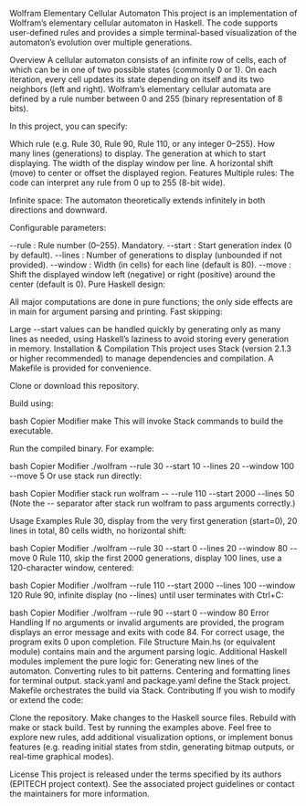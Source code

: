 Wolfram Elementary Cellular Automaton
This project is an implementation of Wolfram’s elementary cellular automaton in Haskell. The code supports user-defined rules and provides a simple terminal-based visualization of the automaton’s evolution over multiple generations.

Overview
A cellular automaton consists of an infinite row of cells, each of which can be in one of two possible states (commonly 0 or 1). On each iteration, every cell updates its state depending on itself and its two neighbors (left and right). Wolfram’s elementary cellular automata are defined by a rule number between 0 and 255 (binary representation of 8 bits).

In this project, you can specify:

Which rule (e.g. Rule 30, Rule 90, Rule 110, or any integer 0–255).
How many lines (generations) to display.
The generation at which to start displaying.
The width of the display window per line.
A horizontal shift (move) to center or offset the displayed region.
Features
Multiple rules: The code can interpret any rule from 0 up to 255 (8-bit wide).

Infinite space: The automaton theoretically extends infinitely in both directions and downward.

Configurable parameters:

--rule <int>: Rule number (0–255). Mandatory.
--start <int>: Start generation index (0 by default).
--lines <int>: Number of generations to display (unbounded if not provided).
--window <int>: Width (in cells) for each line (default is 80).
--move <int>: Shift the displayed window left (negative) or right (positive) around the center (default is 0).
Pure Haskell design:

All major computations are done in pure functions; the only side effects are in main for argument parsing and printing.
Fast skipping:

Large --start values can be handled quickly by generating only as many lines as needed, using Haskell’s laziness to avoid storing every generation in memory.
Installation & Compilation
This project uses Stack (version 2.1.3 or higher recommended) to manage dependencies and compilation.
A Makefile is provided for convenience.

Clone or download this repository.

Build using:

bash
Copier
Modifier
make
This will invoke Stack commands to build the executable.

Run the compiled binary. For example:

bash
Copier
Modifier
./wolfram --rule 30 --start 10 --lines 20 --window 100 --move 5
Or use stack run directly:

bash
Copier
Modifier
stack run wolfram -- --rule 110 --start 2000 --lines 50
(Note the -- separator after stack run wolfram to pass arguments correctly.)

Usage Examples
Rule 30, display from the very first generation (start=0), 20 lines in total, 80 cells width, no horizontal shift:

bash
Copier
Modifier
./wolfram --rule 30 --start 0 --lines 20 --window 80 --move 0
Rule 110, skip the first 2000 generations, display 100 lines, use a 120-character window, centered:

bash
Copier
Modifier
./wolfram --rule 110 --start 2000 --lines 100 --window 120
Rule 90, infinite display (no --lines) until user terminates with Ctrl+C:

bash
Copier
Modifier
./wolfram --rule 90 --start 0 --window 80
Error Handling
If no arguments or invalid arguments are provided, the program displays an error message and exits with code 84.
For correct usage, the program exits 0 upon completion.
File Structure
Main.hs (or equivalent module) contains main and the argument parsing logic.
Additional Haskell modules implement the pure logic for:
Generating new lines of the automaton.
Converting rules to bit patterns.
Centering and formatting lines for terminal output.
stack.yaml and package.yaml define the Stack project.
Makefile orchestrates the build via Stack.
Contributing
If you wish to modify or extend the code:

Clone the repository.
Make changes to the Haskell source files.
Rebuild with make or stack build.
Test by running the examples above.
Feel free to explore new rules, add additional visualization options, or implement bonus features (e.g. reading initial states from stdin, generating bitmap outputs, or real-time graphical modes).

License
This project is released under the terms specified by its authors (EPITECH project context). See the associated project guidelines or contact the maintainers for more information.
